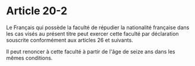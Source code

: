 # Article 20-2

Le Français qui possède la faculté de répudier la nationalité française dans les cas visés au présent titre peut exercer cette faculté par déclaration souscrite conformément aux articles 26 et suivants.

Il peut renoncer à cette faculté à partir de l'âge de seize ans dans les mêmes conditions.
